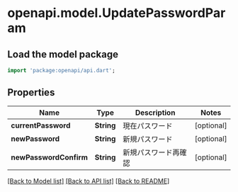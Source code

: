 # openapi.model.UpdatePasswordParam

## Load the model package
```dart
import 'package:openapi/api.dart';
```

## Properties
Name | Type | Description | Notes
------------ | ------------- | ------------- | -------------
**currentPassword** | **String** | 現在パスワード | [optional] 
**newPassword** | **String** | 新規パスワード | [optional] 
**newPasswordConfirm** | **String** | 新規パスワード再確認 | [optional] 

[[Back to Model list]](../README.md#documentation-for-models) [[Back to API list]](../README.md#documentation-for-api-endpoints) [[Back to README]](../README.md)


